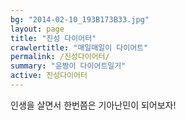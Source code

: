 ```yaml
---
bg: "2014-02-10_193B173B33.jpg"
layout: page
title: "진성 다이어터"
crawlertitle: "매일매일이 다이어트"
permalink: /진성다이어터/
summary: "윤짱이 다이어트일기"
active: 진성다이어터
---
```


인생을 살면서 한번쯤은 기아난민이 되어보자!
